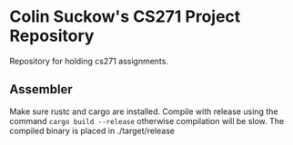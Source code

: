 # Colin Suckow's CS271 Project Repository
Repository for holding cs271 assignments.

## Assembler
Make sure rustc and cargo are installed. Compile with release using the command 
```cargo build --release``` 
otherwise compilation will be slow. The compiled binary is placed in ./target/release

